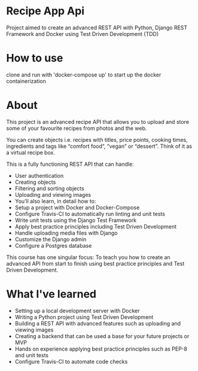 # Recipe App Api
Project aimed to create an advanced REST API with Python, Django REST Framework and Docker using Test Driven Development (TDD)

# How to use
clone and run with 'docker-compose up' to start up the docker containerization

# About
This project is an advanced recipe API that allows you to upload and store some of your favourite recipes from photos and the web.

You can create objects i.e. recipes with titles, price points, cooking times, ingredients and tags like “comfort food”, “vegan” or “dessert”. Think of it as a virtual recipe box.

This is a fully functioning REST API that can handle:
  * User authentication
  * Creating objects
  * Filtering and sorting objects
  * Uploading and viewing images
  * You’ll also learn, in detail how to:
  * Setup a project with Docker and Docker-Compose
  * Configure Travis-CI to automatically run linting and unit tests
  * Write unit tests using the Django Test Framework
  * Apply best practice principles including Test Driven Development  
  * Handle uploading media files with Django
  * Customize the Django admin
  * Configure a Postgres database

This course has one singular focus: To teach you how to create an advanced API from start to finish using best practice principles and Test Driven Development.

# What I've learned
  * Setting up a local development server with Docker
  * Writing a Python project using Test Driven Development
  * Building a REST API with advanced features such as uploading and viewing images
  * Creating a backend that can be used a base for your future projects or MVP
  * Hands on experience applying best practice principles such as PEP-8 and unit tests
  * Configure Travis-CI to automate code checks
